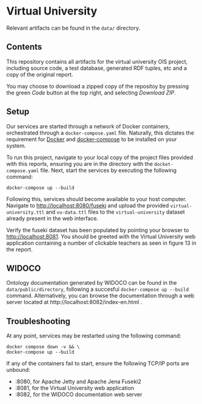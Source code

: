 # Virtual University

Relevant artifacts can be found in the `data/` directory.

## Contents

This repository contains all artifacts for the virtual university OIS project, including source code, a test database, generated RDF tuples, etc and a copy of the original report.

You may choose to download a zipped copy of the repositoy by pressing the green *Code* button at the top right, and selecting *Download ZIP*.

## Setup

Our services are started through a network of Docker containers, orchestrated through a `docker-compose.yaml` file. Naturally, this dictates the requirement for [Docker](https://docs.docker.com/get-docker/) and [docker-compose](https://docs.docker.com/compose/install/) to be installed on your system.

To run this project, navigate to your local copy of the project files provided with this reports, ensuring you are in the directory with the `docket-compose.yaml` file. Next, start the services by executing the following command:

```
docker-compose up --build
```

Following this, services should become available to your host computer. Navigate to [http://localhost:8080/fuseki]([http://localhost:8080/fuseki]) and upload the provided `virtual-university.ttl` and `vu-data.ttl` files to the `virtual-university` dataset already present in the web interface.

Verify the fuseki dataset has been populated by pointing your browser to [http://localhost:8081](http://localhost:8081). You should be greeted with the Virtual University web application containing a number of clickable teachers as seen in figure 13 in the report.

## WIDOCO

Ontology documentation generated by WIDOCO can be found in the `data/public/directory`, following a succesful `docker-compose up --build` command. Alternatively, you can browse the documentation through a web server located at http://localhost:8082/index-en.html .


## Troubleshooting

At any point, services may be restarted using the following command:

```
docker compose down -v && \
docker-compose up --build
```

If any of the containers fail to start, ensure the following TCP/IP ports are unbound:
- :8080, for Apache Jetty and Apache Jena Fuseki2 
- :8081, for the Virtual University web application
- :8082, for the WIDOCO documentation web server

